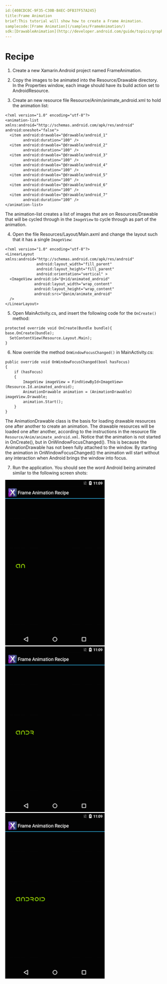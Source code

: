 ```yaml
---
id:{408CDC0C-9F35-C30B-B4EC-DFB37F57A245}  
title:Frame Animation  
brief:This tutorial will show how to create a Frame Animation.  
samplecode:[Frame Animation](/samples/FrameAnimation/)  
sdk:[DrawableAnimation](http://developer.android.com/guide/topics/graphics/drawable-animation.html)  
---
```


<a name="Recipe" class="injected"></a>


# Recipe

1. Create a new Xamarin.Android project named
FrameAnimation.

2. Copy the images to be animated into the
Resource/Drawable directory. In the Properties window, each image should have
its build action set to AndroidResource.

3. Create an new resource file Resource/Anim/animate_android.xml to hold the animation list:

```
<?xml version="1.0" encoding="utf-8"?>
<animation-list xmlns:android="http://schemas.android.com/apk/res/android" android:oneshot="false">
  <item android:drawable="@drawable/android_1"
        android:duration="100" />
  <item android:drawable="@drawable/android_2"
        android:duration="100" />
  <item android:drawable="@drawable/android_3"
        android:duration="100" />
  <item android:drawable="@drawable/android_4"
        android:duration="100" />
  <item android:drawable="@drawable/android_5"
        android:duration="100" />
  <item android:drawable="@drawable/android_6"
        android:duration="100" />
  <item android:drawable="@drawable/android_7"
        android:duration="100" />
</animation-list>
```

The animation-list creates a list of images that are on Resources/Drawable
that will be cycled through in the <code>ImageView</code> to cycle through as part of
the animation.

<ol start="4">
  <li>Open the file Resources/Layout/Main.axml and change the layout such that it has a single <code>ImageView</code>:</li>
</ol>

```
<?xml version="1.0" encoding="utf-8"?>
<LinearLayout xmlns:android="http://schemas.android.com/apk/res/android"
              android:layout_width="fill_parent"
              android:layout_height="fill_parent"
              android:orientation="vertical" >
  <ImageView android:id="@+id/animated_android"
             android:layout_width="wrap_content"
             android:layout_height="wrap_content"
             android:src="@anim/animate_android"
  />
</LinearLayout>
```

<ol start="5">
  <li>Open MainActivity.cs, and insert the following code for the <code>OnCreate()</code> method:</li>
</ol>



```
protected override void OnCreate(Bundle bundle){
base.OnCreate(bundle);
  SetContentView(Resource.Layout.Main);
}
```

<ol start="6">
  <li>Now override the method <code>OnWindowFocusChanged()</code> in MainActivity.cs:</li>
</ol>

```
public override void OnWindowFocusChanged(bool hasFocus)
{
    if (hasFocus)
    {
        ImageView imageView = FindViewById<ImageView>(Resource.Id.animated_android);
        AnimationDrawable animation = (AnimationDrawable) imageView.Drawable;
        animation.Start();
    }
}
```

The AnimationDrawable class is the basis for loading drawable resources one
after another to create an animation. The drawable resources will be
loaded one after another, according to the instructions in the resource file `Resource/Anim/animate_android.xml`. Notice that the animation is not started in
OnCreate(), but in OnWindowFocusChanged(). This is because the
AnimationDrawable has not been fully attached to the window. By starting the
animation in OnWindowFocusChanged() the animation will start without any
interaction when Android brings the window into focus.

<ol start="7">
  <li>Run the application. You should see the word Android being animated similar to the following screen shots:</li>
</ol>

 [ ![](Images/screen1.png)](Images/screen1.png) [ ![](Images/screen2.png)](Images/screen2.png) [ ![](Images/screen3.png)](Images/screen3.png)